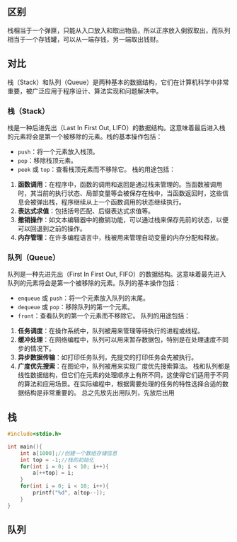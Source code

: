 ## 区别
栈相当于一个弹匣，只能从入口放入和取出物品，所以正序放入倒叙取出，而队列相当于一个存钱罐，可以从一端存钱，另一端取出钱财。
## 对比
栈（Stack）和队列（Queue）是两种基本的数据结构，它们在计算机科学中非常重要，被广泛应用于程序设计、算法实现和问题解决中。
### 栈（Stack）
栈是一种后进先出（Last In First Out, LIFO）的数据结构。这意味着最后进入栈的元素将会是第一个被移除的元素。栈的基本操作包括：
- `push`：将一个元素放入栈顶。
- `pop`：移除栈顶元素。
- `peek` 或 `top`：查看栈顶元素而不移除它。
栈的用途包括：
1. **函数调用**：在程序中，函数的调用和返回是通过栈来管理的。当函数被调用时，其当前的执行状态、局部变量等会被保存在栈中，当函数返回时，这些信息会被弹出栈，程序继续从上一个函数调用的状态继续执行。
2. **表达式求值**：包括括号匹配、后缀表达式求值等。
3. **撤销操作**：如文本编辑器中的撤销功能，可以通过栈来保存先前的状态，以便可以回退到之前的操作。
4. **内存管理**：在许多编程语言中，栈被用来管理自动变量的内存分配和释放。
### 队列（Queue）
队列是一种先进先出（First In First Out, FIFO）的数据结构。这意味着最先进入队列的元素将会是第一个被移除的元素。队列的基本操作包括：
- `enqueue` 或 `push`：将一个元素放入队列的末尾。
- `dequeue` 或 `pop`：移除队列的第一个元素。
- `front`：查看队列的第一个元素而不移除它。
队列的用途包括：
1. **任务调度**：在操作系统中，队列被用来管理等待执行的进程或线程。
2. **缓冲处理**：在网络编程中，队列可以用来暂存数据包，特别是在处理速度不同步的情况下。
3. **异步数据传输**：如打印任务队列，先提交的打印任务会先被执行。
4. **广度优先搜索**：在图论中，队列被用来实现广度优先搜索算法。
栈和队列都是线性数据结构，但它们在元素的处理顺序上有所不同，这使得它们适用于不同的算法和应用场景。在实际编程中，根据需要处理的任务的特性选择合适的数据结构是非常重要的。
总之先放先出用队列，先放后出用

## 栈
```c
#include<stdio.h>

int main(){
	int a[1000];//创建一个数组存储信息
	int top = -1;//栈的初始化
	for(int i = 0; i < 10; i++){
		a[++top] = i;
	} 
	for(int i = 0; i < 10; i++){
		printf("%d", a[top--]);
	}
} 
```
## 队列

<!--stackedit_data:
eyJoaXN0b3J5IjpbMTk5Njk3ODQ5NF19
-->